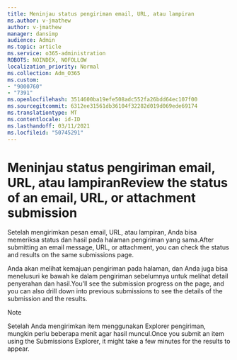 ```yaml
---
title: Meninjau status pengiriman email, URL, atau lampiran
ms.author: v-jmathew
author: v-jmathew
manager: dansimp
audience: Admin
ms.topic: article
ms.service: o365-administration
ROBOTS: NOINDEX, NOFOLLOW
localization_priority: Normal
ms.collection: Adm_O365
ms.custom:
- "9000760"
- "7391"
ms.openlocfilehash: 3514600ba19efe508adc552fa26bdd64ec107f00
ms.sourcegitcommit: 6312ee31561db36104f32282d019d069ede69174
ms.translationtype: MT
ms.contentlocale: id-ID
ms.lasthandoff: 03/11/2021
ms.locfileid: "50745291"
---
```

# <a name="review-the-status-of-an-email-url-or-attachment-submission"></a><span data-ttu-id="72d9e-102">Meninjau status pengiriman email, URL, atau lampiran</span><span class="sxs-lookup"><span data-stu-id="72d9e-102">Review the status of an email, URL, or attachment submission</span></span>

<span data-ttu-id="72d9e-103">Setelah mengirimkan pesan email, URL, atau lampiran, Anda bisa memeriksa status dan hasil pada halaman pengiriman yang sama.</span><span class="sxs-lookup"><span data-stu-id="72d9e-103">After submitting an email message, URL, or attachment, you can check the status and results on the same submissions page.</span></span>

<span data-ttu-id="72d9e-104">Anda akan melihat kemajuan pengiriman pada halaman, dan Anda juga bisa menelusuri ke bawah ke dalam pengiriman sebelumnya untuk melihat detail penyerahan dan hasil.</span><span class="sxs-lookup"><span data-stu-id="72d9e-104">You'll see the submission progress on the page, and you can also drill down into previous submissions to see the details of the submission and the results.</span></span>

> [!NOTE]
> <span data-ttu-id="72d9e-105">Setelah Anda mengirimkan item menggunakan Explorer pengiriman, mungkin perlu beberapa menit agar hasil muncul.</span><span class="sxs-lookup"><span data-stu-id="72d9e-105">Once you submit an item using the Submissions Explorer, it might take a few minutes for the results to appear.</span></span>
